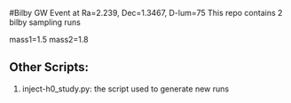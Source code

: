 #Bilby GW Event at Ra=2.239, Dec=1.3467, D-lum=75 
This repo contains 2 bilby sampling runs

mass1=1.5
mass2=1.8


Other Scripts:
-------------
1. inject-h0_study.py: the script used to generate new runs

